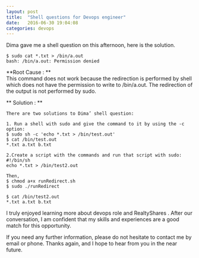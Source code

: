 ```yaml
---
layout: post
title:  "Shell questions for Devops engineer"
date:   2016-06-30 19:04:08
categories: devops
---
```


Dima gave me a shell question on this afternoon, here is the solution.  

```code
$ sudo cat *.txt > /bin/a.out
bash: /bin/a.out: Permission denied

```
**Root Cause : **  
This command does not work because the redirection is performed by shell which does not have the permission to write to /bin/a.out. The redirection of the output is not performed by sudo.  

** Solution : **  

```code 
There are two solutions to Dima’ shell question:

1. Run a shell with sudo and give the command to it by using the -c option:
$ sudo sh -c 'echo *.txt > /bin/test.out'
$ cat /bin/test.out
*.txt a.txt b.txt

2.Create a script with the commands and run that script with sudo:
#!/bin/sh
echo *.txt > /bin/test2.out

Then, 
$ chmod a+x runRedirect.sh
$ sudo ./runRedirect

$ cat /bin/test2.out
*.txt a.txt b.txt
```

I truly enjoyed learning more about devops role and RealtyShares . After our conversation, I am confident that my skills and experiences are a good match for this opportunity.  

If you need any further information, please do not hesitate to contact me by email or phone. Thanks again, and I hope to hear from you in the near future. 
